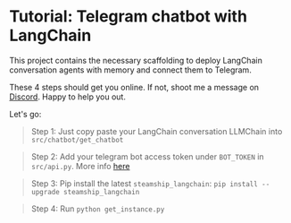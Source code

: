 # Tutorial: Telegram chatbot with LangChain 

This project contains the necessary scaffolding to deploy LangChain conversation agents with memory and connect them to Telegram.

These 4 steps should get you online. If not, shoot me a message on [Discord](https://steamship.com/discord). Happy to help you out. 


Let's go: 

> Step 1: Just copy paste your LangChain conversation LLMChain into `src/chatbot/get_chatbot`


> Step 2: Add your telegram bot access token under `BOT_TOKEN` in `src/api.py`. More info [here](docs/register-telegram-bot.md)


> Step 3: Pip install the latest `steamship_langchain`: `pip install --upgrade steamship_langchain`


> Step 4: Run `python get_instance.py`